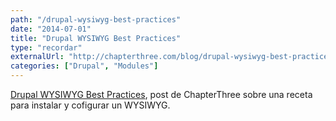 ```yaml
---
path: "/drupal-wysiwyg-best-practices"
date: "2014-07-01"
title: "Drupal WYSIWYG Best Practices"
type: "recordar"
externalUrl: "http://chapterthree.com/blog/drupal-wysiwyg-best-practices"
categories: ["Drupal", "Modules"]
---
```


[Drupal WYSIWYG Best Practices](http://chapterthree.com/blog/drupal-wysiwyg-best-practices), post de ChapterThree sobre una receta para instalar y cofigurar un WYSIWYG.